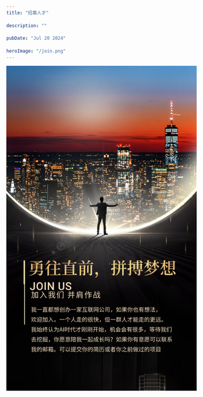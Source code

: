 ```yaml
---
title: "招募人才"

description: ""

pubDate: "Jul 20 2024"

heroImage: "/join.png"
---
```


![join](./../../../public/join.png)

#### 
